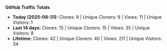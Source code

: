 
**GitHub Traffic Totals**

- **Today (2025-08-31):** Clones: 9 | Unique Cloners: 9 | Views: 11 | Unique Visitors: 1
- **Last 14 days:** Clones: 15 | Unique Cloners: 15 | Views: 35 | Unique Visitors: 8
- **Lifetime:** Clones: 42 | Unique Cloners: 40 | Views: 211 | Unique Visitors: 34
